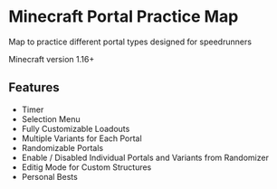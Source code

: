 # Minecraft Portal Practice Map

Map to practice different portal types designed for speedrunners

Minecraft version 1.16+

## Features
- Timer
- Selection Menu
- Fully Customizable Loadouts
- Multiple Variants for Each Portal
- Randomizable Portals
- Enable / Disabled Individual Portals and Variants from Randomizer
- Editig Mode for Custom Structures
- Personal Bests
